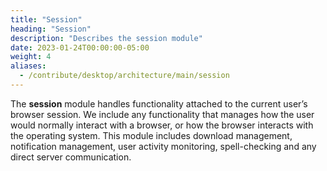 ```yaml
---
title: "Session"
heading: "Session"
description: "Describes the session module"
date: 2023-01-24T00:00:00-05:00
weight: 4
aliases:
  - /contribute/desktop/architecture/main/session
---
```


The **session** module handles functionality attached to the current user’s browser session. We include any functionality that manages how the user would normally interact with a browser, or how the browser interacts with the operating system. This module includes download management, notification management, user activity monitoring, spell-checking and any direct server communication.